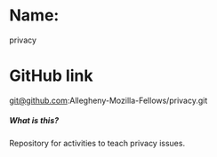 # Name:
privacy

# GitHub link
git@github.com:Allegheny-Mozilla-Fellows/privacy.git


##### What is this?
Repository for activities to teach privacy issues.
